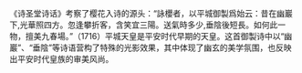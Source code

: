 《诗圣堂诗话》考察了樱花入诗的源头：“詠櫻者，以平城御製爲始云：昔在幽巖下,光華照四方。忽逢攀折客，含笑宜三陽。送氣時多少,垂陰後短長。如何此一物，擅美九春場。”（1716）平城天皇是平安时代早期的天皇。这首御製诗中以“幽巖”、“垂陰”等诗语营构了特殊的光影效果，其中体现了幽玄的美学氛围，也反映出平安时代皇族的审美风尚。

